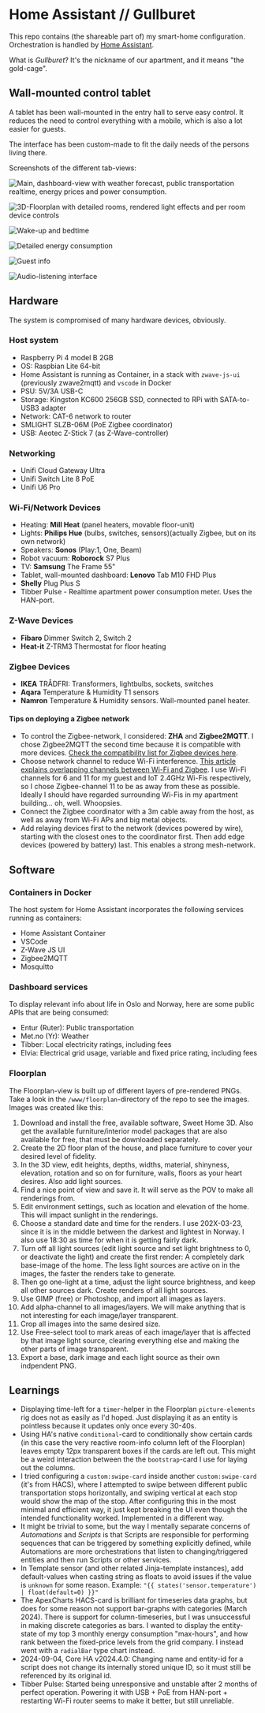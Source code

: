 # Home Assistant // Gullburet

This repo contains (the shareable part of) my smart-home configuration. Orchestration is handled by [Home Assistant](https://www.home-assistant.io/). 

What is *Gullburet*? It's the nickname of our apartment, and it means "the gold-cage".

## Wall-mounted control tablet

A tablet has been wall-mounted in the entry hall to serve easy control. It reduces the need to control everything with a mobile, which is also a lot easier for guests.

The interface has been custom-made to fit the daily needs of the persons living there.

Screenshots of the different tab-views:

![Main, dashboard-view with weather forecast, public transportation realtime, energy prices and power consumption.](./docs/01-dashboard.png)

![3D-Floorplan with detailed rooms, rendered light effects and per room device controls](./docs/02-floorplan.png)

![Wake-up and bedtime](./docs/03-sleep.png)

![Detailed energy consumption](./docs/04-energy.png)

![Guest info](./docs/05-guestinfo.png)

![Audio-listening interface](./docs/06-listen.png)

## Hardware

The system is compromised of many hardware devices, obviously. 

### Host system
- Raspberry Pi 4 model B 2GB
- OS: Raspbian Lite 64-bit
- Home Assistant is running as Container, in a stack with `zwave-js-ui` (previously zwave2mqtt) and `vscode` in Docker
- PSU: 5V/3A USB-C
- Storage: Kingston KC600 256GB SSD, connected to RPi with SATA-to-USB3 adapter
- Network: CAT-6 network to router
- SMLIGHT SLZB-06M (PoE Zigbee coordinator)
- USB: Aeotec Z-Stick 7 (as Z-Wave-controller)

### Networking
- Unifi Cloud Gateway Ultra
- Unifi Switch Lite 8 PoE
- Unifi U6 Pro

### Wi-Fi/Network Devices
- Heating: **Mill Heat** (panel heaters, movable floor-unit)
- Lights: **Philips Hue** (bulbs, switches, sensors)(actually Zigbee, but on its own network)
- Speakers: **Sonos** (Play:1, One, Beam)
- Robot vacuum: **Roborock** S7 Plus
- TV: **Samsung** The Frame 55"
- Tablet, wall-mounted dashboard: **Lenovo** Tab M10 FHD Plus
- **Shelly** Plug Plus S
- Tibber Pulse - Realtime apartment power consumption meter. Uses the HAN-port.

### Z-Wave Devices
- **Fibaro** Dimmer Switch 2, Switch 2
- **Heat-it** Z-TRM3 Thermostat for floor heating

### Zigbee Devices
- **IKEA** TRÅDFRI: Transformers, lightbulbs, sockets, switches
- **Aqara** Temperature & Humidity T1 sensors
- **Namron** Temperature & Humidity sensors. Wall-mounted panel heater.

#### Tips on deploying a Zigbee network

- To control the Zigbee-network, I considered: **ZHA** and **Zigbee2MQTT**. I chose Zigbee2MQTT the second time because it is compatible with more devices. [Check the compatibility list for Zigbee devices here](https://zigbee.blakadder.com/all.html).
- Choose network channel to reduce Wi-Fi interference. [This article explains overlapping channels between Wi-Fi and Zigbee](https://www.metageek.com/training/resources/zigbee-wifi-coexistence/). I use Wi-Fi channels for 6 and 11 for my guest and IoT 2.4GHz Wi-Fis respectively, so I chose Zigbee-channel 11 to be as away from these as possible. Ideally I should have regarded surrounding Wi-Fis in my apartment building... oh, well. Whoopsies.
- Connect the Zigbee coordinator with a 3m cable away from the host, as well as away from Wi-Fi APs and big metal objects.
- Add relaying devices first to the network (devices powered by wire), starting with the closest ones to the coordinator first. Then add edge devices (powered by battery) last. This enables a strong mesh-network.

## Software 

### Containers in Docker

The host system for Home Assistant incorporates the following services running as containers:
- Home Assistant Container
- VSCode
- Z-Wave JS UI
- Zigbee2MQTT
- Mosquitto

### Dashboard services
To display relevant info about life in Oslo and Norway, here are some public APIs that are being consumed:
- Entur (Ruter): Public transportation
- Met.no (Yr): Weather
- Tibber: Local electricity ratings, including fees
- Elvia: Electrical grid usage, variable and fixed price rating, including fees



### Floorplan

The Floorplan-view is built up of different layers of pre-rendered PNGs. Take a look in the `/www/floorplan`-directory of the repo to see the images. Images was created like this:
1. Download and install the free, available software, Sweet Home 3D. Also get the available furniture/interior model packages that are also available for free, that must be downloaded separately.
2. Create the 2D floor plan of the house, and place furniture to cover your desired level of fidelity.
3. In the 3D view, edit heights, depths, widths, material, shinyness, elevation, rotation and so on for furniture, walls, floors as your heart desires. Also add light sources.
4. Find a nice point of view and save it. It will serve as the POV to make all renderings from.
5. Edit environment settings, such as location and elevation of the home. This will impact sunlight in the renderings.
6. Choose a standard date and time for the renders. I use 202X-03-23, since it is in the middle between the darkest and lightest in Norway. I also use 18:30 as time for when it is getting fairly dark.
7. Turn off all light sources (edit light source and set light brightness to 0, or deactivate the light) and create the first render: A completely dark base-image of the home. The less light sources are active on in the images, the faster the renders take to generate.
8. Then go one-light at a time, adjust the light source brightness, and keep all other sources dark. Create renders of all light sources.
9. Use GIMP (free) or Photoshop, and import all images as layers.
10. Add alpha-channel to all images/layers. We will make anything that is not interesting for each image/layer transparent.
11. Crop all images into the same desired size.
12. Use Free-select tool to mark areas of each image/layer that is affected by that image light source, clearing everything else and making the other parts of image transparent.
13. Export a base, dark image and each light source as their own indpendent PNG.

## Learnings

- Displaying time-left for a `timer`-helper in the Floorplan `picture-elements` rig does not as easily as I'd hoped. Just displaying it as an entity is pointless because it updates only once every 30-40s.
- Using HA's native `conditional`-card to conditionally show certain cards (in this case the very reactive room-info column left of the Floorplan) leaves empty 12px transparent boxes if the cards are left out. This might be a weird interaction between the the `bootstrap`-card I use for laying out the columns.
- I tried configuring a `custom:swipe-card` inside another `custom:swipe-card` (it's from HACS), where I attempted to swipe between different public transportation stops horizontally, and swiping vertical at each stop would show the map of the stop. After configuring this in the most minimal and efficient way, it just kept breaking the UI even though the intended functionality worked. Implemented in a different way.
- It might be trivial to some, but the way I mentally separate concerns of *Automations* and *Scripts* is that Scripts are responsible for performing sequences that can be triggered by something explicitly defined, while Automations are more orchestrations that listen to changing/triggered entities and then run Scripts or other services.
- In Template sensor (and other related Jinja-template instances), add default-values when casting string as floats to avoid issues if the value is `unknown` for some reason. Example: `"{{ states('sensor.temperature') | float(default=0) }}"`
- The ApexCharts HACS-card is brilliant for timeseries data graphs, but does for some reason not support bar-graphs with categories (March 2024). There is support for column-timeseries, but I was unsuccessful in making discrete categories as bars. I wanted to display the entity-state of my top 3 monthly energy consumption "max-hours", and how rank between the fixed-price levels from the grid company. I instead went with a `radialBar` type chart instead.
- 2024-09-04, Core HA v2024.4.0: Changing name and entity-id for a script does not change its internally stored unique ID, so it must still be referenced by its original id.
- Tibber Pulse: Started being unresponsive and unstable after 2 months of perfect operation. Powering it with USB + PoE from HAN-port + restarting Wi-Fi router seems to make it better, but still unreliable.
